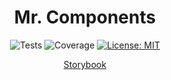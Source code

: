 <div align="center">

# Mr. Components

![Tests](https://github.com/carlosdevpereira/mr-components/actions/workflows/main.yml/badge.svg)
![Coverage](https://img.shields.io/codecov/c/github/carlosdevpereira/mr-components?label=Coverage&token=UD340F6YOJ)
[![License: MIT](https://img.shields.io/badge/License-MIT-brightgreen)](https://opensource.org/licenses/MIT)

<a href="https://storybook.carlosdevpereira.com" target="_blank">Storybook</a>
</div>
